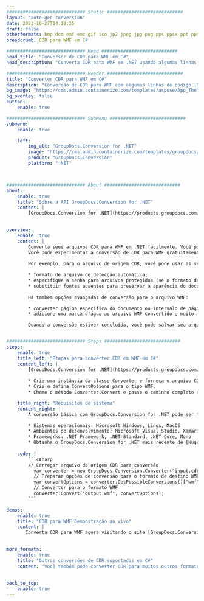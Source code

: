 ```yaml
---
############################# Static ############################
layout: "auto-gen-conversion"
date: 2023-10-27T14:18:25
draft: false
otherformats: bmp dcm emf emz gif ico jp2 jpeg jpg png pps ppsx ppt pptx psb psd svg svgz tga tif tiff webp wmf wmz
breadcrumb: CDR para WMF em C#

############################# Head ############################
head_title: "Conversor de CDR para WMF em C#"
head_description: "Converta CDR para WMF em .NET usando algumas linhas de código. Use a API de conversão de documentos do GroupDocs para converter mais de 160 formatos de arquivo."

############################# Header ############################
title: "Converter CDR para WMF em C#"
description: "Conversão de CDR para WMF com algumas linhas de código .NET"
bg_image: "https://cms.admin.containerize.com/templates/aspose/App_Themes/V3/images/bg/header1.png"
bg_overlay: false
button:
    enable: true

############################# SubMenu ############################
submenu:
    enable: true

    left:
        img_alt: "GroupDocs.Conversion for .NET"
        image: "https://cms.admin.containerize.com/templates/groupdocs/images/product-logos/90x90-noborder/groupdocs-conversion-net.png"
        product: "GroupDocs.Conversion"
        platform: ".NET"



############################# About ############################
about:
    enable: true
    title: "Sobre a API GroupDocs.Conversion for .NET"
    content: |
        [GroupDocs.Conversion for .NET](https://products.groupdocs.com/conversion/net/) pode ser usado para converter Microsoft Word, Excel, PowerPoint, PDF, Visio e outros formatos. GroupDocs.Conversion é uma API independente que é adequada para sistemas internos e de back-end onde é necessário alto desempenho. Não depende de nenhum software como Microsoft ou Open Office.
    

overview:
    enable: true
    content: |
        Converta seus arquivos CDR para WMF em .NET facilmente. Você pode usar apenas algumas linhas de código C# em qualquer plataforma de sua escolha, como - Windows, Linux, macOS.
        Você pode experimentar a conversão de CDR para WMF gratuitamente e avaliar a qualidade dos resultados da conversão. Juntamente com cenários de conversão de arquivo simples, você pode tentar opções mais avançadas para carregar o arquivo de origem CDR e para salvar o resultado de saída WMF. 
        
        Por exemplo, para o arquivo de origem CDR, você pode usar as seguintes opções de carregamento:

        * formato de arquivo de detecção automática;
        * especifique a senha para arquivos protegidos (se o formato de arquivo suportar);
        * substituir fontes ausentes para preservar a aparência do documento.
        
        Há também opções avançadas de conversão para o arquivo WMF:

        * converter página específica do documento ou intervalo de páginas;
        * adicione uma marca d'água ao arquivo WMF convertido e muito mais.

        Quando a conversão estiver concluída, você pode salvar seu arquivo WMF no caminho do arquivo local ou em qualquer armazenamento de terceiros, como FTP, Amazon S3, Google Drive, Dropbox etc. Observe - para converter CDR para {{ TO}} não há necessidade de nenhum software adicional instalado - como MS Office, Open Office, Adobe Acrobat Reader etc.


############################# Steps ############################
steps:
    enable: true
    title_left: "Etapas para converter CDR em WMF em C#"
    content_left: |
        [GroupDocs.Conversion for .NET](https://products.groupdocs.com/conversion/net/) torna mais fácil para os desenvolvedores converter um arquivo CDR para WMF com algumas linhas de código.
        
        * Crie uma instância da classe Converter e forneça o arquivo CDR com o caminho completo
        * Crie e defina ConvertOptions para o tipo WMF.
        * Chame o método Converter.Convert e passe o caminho completo e o formato (WMF) como parâmetro

    title_right: "Requisitos de sistema"
    content_right: |
        A conversão básica com GroupDocs.Conversion for .NET pode ser feita em apenas algumas etapas simples. Nossas APIs são suportadas em todas as principais plataformas e sistemas operacionais. Antes de executar o código abaixo, certifique-se de ter os seguintes pré-requisitos instalados em seu sistema.

        * Sistemas operacionais: Microsoft Windows, Linux, MacOS
        * Ambientes de desenvolvimento: Microsoft Visual Studio, Xamarin, MonoDevelop
        * Frameworks: .NET Framework, .NET Standard, .NET Core, Mono
        * Obtenha o GroupDocs.Conversion for .NET mais recente de [Nuget](https://www.nuget.org/packages/groupdocs.conversion)
         
    code: |
        ```csharp    
        // Carregar arquivo de origem CDR para conversão
          var converter = new GroupDocs.Conversion.Converter("input.cdr");
          // Preparar opções de conversão para o formato de destino WMF
          var convertOptions = converter.GetPossibleConversions()["wmf"].ConvertOptions;
          // Converter para o formato WMF
          converter.Convert("output.wmf", convertOptions);
        ```

demos:
    enable: true
    title: "CDR para WMF Demonstração ao vivo"
    content: |
       Converta CDR para WMF agora visitando o site [GroupDocs.Conversion App](https://products.groupdocs.app/conversion/family). A demonstração online tem as seguintes vantagens
          

more_formats:
    enable: true
    title: "Outras conversões de CDR suportadas em C#"
    content: "Você também pode converter CDR para muitos outros formatos de arquivo. Por favor, veja a lista abaixo."
       
       
back_to_top:
    enable: true
---
```

